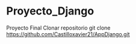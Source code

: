 # Proyecto_Django
Proyecto Final
Clonar repositorio
git clone https://github.com/Castilloxavier21/AppDjango.git
